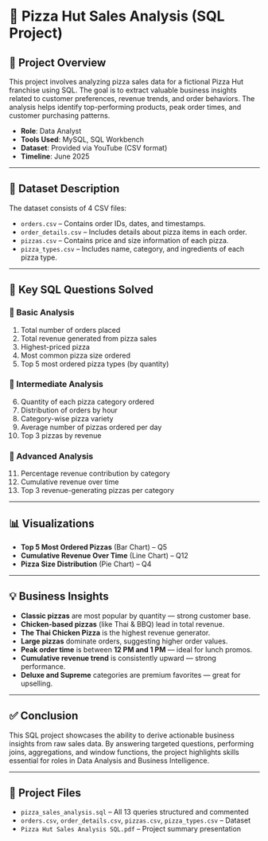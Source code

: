 
# 🍕 Pizza Hut Sales Analysis (SQL Project)

## 📌 Project Overview

This project involves analyzing pizza sales data for a fictional Pizza Hut franchise using SQL. The goal is to extract valuable business insights related to customer preferences, revenue trends, and order behaviors. The analysis helps identify top-performing products, peak order times, and customer purchasing patterns.

- **Role**: Data Analyst
- **Tools Used**: MySQL, SQL Workbench
- **Dataset**: Provided via YouTube (CSV format)
- **Timeline**: June 2025

---

## 📁 Dataset Description

The dataset consists of 4 CSV files:

- `orders.csv` – Contains order IDs, dates, and timestamps.
- `order_details.csv` – Includes details about pizza items in each order.
- `pizzas.csv` – Contains price and size information of each pizza.
- `pizza_types.csv` – Includes name, category, and ingredients of each pizza type.

---

## 🎯 Key SQL Questions Solved

### 🔹 Basic Analysis
1. Total number of orders placed  
2. Total revenue generated from pizza sales  
3. Highest-priced pizza  
4. Most common pizza size ordered  
5. Top 5 most ordered pizza types (by quantity)

### 🔸 Intermediate Analysis
6. Quantity of each pizza category ordered  
7. Distribution of orders by hour  
8. Category-wise pizza variety  
9. Average number of pizzas ordered per day  
10. Top 3 pizzas by revenue

### 🔺 Advanced Analysis
11. Percentage revenue contribution by category  
12. Cumulative revenue over time  
13. Top 3 revenue-generating pizzas per category  

---

## 📊 Visualizations

- **Top 5 Most Ordered Pizzas** (Bar Chart) – Q5  
- **Cumulative Revenue Over Time** (Line Chart) – Q12  
- **Pizza Size Distribution** (Pie Chart) – Q4  

---

## 💡 Business Insights

- **Classic pizzas** are most popular by quantity — strong customer base.
- **Chicken-based pizzas** (like Thai & BBQ) lead in total revenue.
- **The Thai Chicken Pizza** is the highest revenue generator.
- **Large pizzas** dominate orders, suggesting higher order values.
- **Peak order time** is between **12 PM and 1 PM** — ideal for lunch promos.
- **Cumulative revenue trend** is consistently upward — strong performance.
- **Deluxe and Supreme** categories are premium favorites — great for upselling.

---

## ✅ Conclusion

This SQL project showcases the ability to derive actionable business insights from raw sales data. By answering targeted questions, performing joins, aggregations, and window functions, the project highlights skills essential for roles in Data Analysis and Business Intelligence.

---

## 📂 Project Files

- `pizza_sales_analysis.sql` – All 13 queries structured and commented
- `orders.csv`, `order_details.csv`, `pizzas.csv`, `pizza_types.csv` – Dataset
- `Pizza Hut Sales Analysis SQL.pdf` – Project summary presentation
